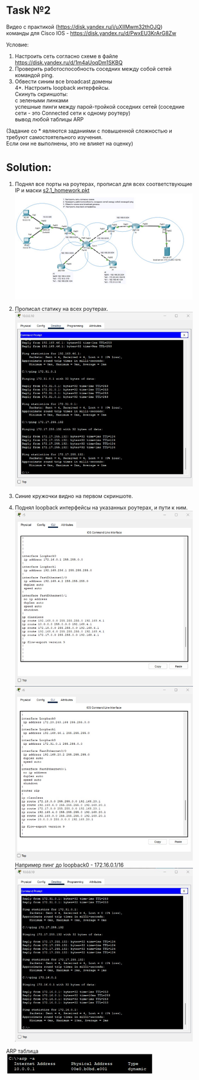 # Task №2

Видео с практикой (https://disk.yandex.ru/i/uXIIMwm32thOJQ) <br>
команды для Cisco IOS - https://disk.yandex.ru/d/PwxEU3KrArG8Zw <br>

Условие: <br>
1) Настроить сеть согласно схеме в файле https://disk.yandex.ru/d/1m4aUoqDm1SKBQ
2) Проверить работоспособность соседних между собой сетей командой ping.
3) Обвести синим все broadcast домены <br>
   4*. Настроить loopback интерфейсы. <br>
   Скинуть скриншоты: <br>
   с зелеными линками <br>
   успешные пинги между парой-тройкой соседних сетей (соседние сети - это Connected сети к одному роутеру) <br>
   вывод любой таблицы ARP <br>

(Задание со * являются заданиями с повышенной сложностью и требуют самостоятельного изучения. <br>
Если они не выполнены, это не влияет на оценку)

# Solution:

1) Поднял все порты на роутерах, прописал для всех соответствующие IP и маски [s2.1_homework.pkt](s2.1_homework.pkt) <br>
![Homework_1_1.jpg](Homework_1_1.jpg)

2) Прописал статику на всех роутерах. <br>
![Homework_2_1.jpg](Homework_2_1.jpg)

3) Синие кружочки видно на первом скриншоте.

4) Поднял loopback интерфейсы на указанных роутерах, и пути к ним. <br>
![Homework_4_1.jpg](Homework_4_1.jpg) <br>
![Homework_4_2.jpg](Homework_4_2.jpg) <br>
Например пинг до loopback0 - 172.16.0.1/16 <br>
![Homework_4_3.jpg](Homework_4_3.jpg) <br>

ARP таблица <br>
![Homework_4_4.jpg](Homework_4_4.jpg)